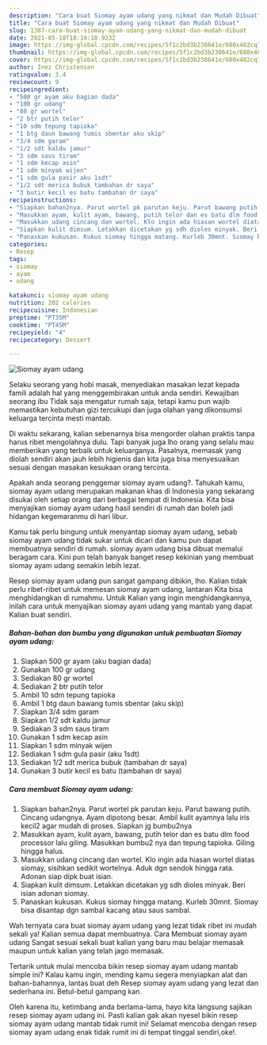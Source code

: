 ```yaml
---
description: "Cara buat Siomay ayam udang yang nikmat dan Mudah Dibuat"
title: "Cara buat Siomay ayam udang yang nikmat dan Mudah Dibuat"
slug: 1387-cara-buat-siomay-ayam-udang-yang-nikmat-dan-mudah-dibuat
date: 2021-05-18T18:10:18.923Z
image: https://img-global.cpcdn.com/recipes/5f1c2bd3b238641e/680x482cq70/siomay-ayam-udang-foto-resep-utama.jpg
thumbnail: https://img-global.cpcdn.com/recipes/5f1c2bd3b238641e/680x482cq70/siomay-ayam-udang-foto-resep-utama.jpg
cover: https://img-global.cpcdn.com/recipes/5f1c2bd3b238641e/680x482cq70/siomay-ayam-udang-foto-resep-utama.jpg
author: Inez Christensen
ratingvalue: 3.4
reviewcount: 9
recipeingredient:
- "500 gr ayam aku bagian dada"
- "100 gr udang"
- "80 gr wortel"
- "2 btr putih telor"
- "10 sdm tepung tapioka"
- "1 btg daun bawang tumis sbentar aku skip"
- "3/4 sdm garam"
- "1/2 sdt kaldu jamur"
- "3 sdm saus tiram"
- "1 sdm kecap asin"
- "1 sdm minyak wijen"
- "1 sdm gula pasir aku 1sdt"
- "1/2 sdt merica bubuk tambahan dr saya"
- "3 butir kecil es batu tambahan dr saya"
recipeinstructions:
- "Siapkan bahan2nya. Parut wortel pk parutan keju. Parut bawang putih. Cincang udangnya. Ayam dipotong besar. Ambil kulit ayamnya lalu iris kecil2 agar mudah di proses. Siapkan jg bumbu2nya"
- "Masukkan ayam, kulit ayam, bawang, putih telor dan es batu dlm food processor lalu giling. Masukkan bumbu2 nya dan tepung tapioka. Giling hingga halus."
- "Masukkan udang cincang dan wortel. Klo ingin ada hiasan wortel diatas siomay, sisihkan sedikit wortelnya. Aduk dgn sendok hingga rata. Adonan siap dipk buat isian."
- "Siapkan kulit dimsum. Letakkan dicetakan yg sdh dioles minyak. Beri isian adonan siomay."
- "Panaskan kukusan. Kukus siomay hingga matang. Kurleb 30mnt. Siomay bisa disantap dgn sambal kacang atau saus sambal."
categories:
- Resep
tags:
- siomay
- ayam
- udang

katakunci: siomay ayam udang 
nutrition: 202 calories
recipecuisine: Indonesian
preptime: "PT35M"
cooktime: "PT45M"
recipeyield: "4"
recipecategory: Dessert

---
```



![Siomay ayam udang](https://img-global.cpcdn.com/recipes/5f1c2bd3b238641e/680x482cq70/siomay-ayam-udang-foto-resep-utama.jpg)

Selaku seorang yang hobi masak, menyediakan masakan lezat kepada famili adalah hal yang menggembirakan untuk anda sendiri. Kewajiban seorang ibu Tidak saja mengatur rumah saja, tetapi kamu pun wajib memastikan kebutuhan gizi tercukupi dan juga olahan yang dikonsumsi keluarga tercinta mesti mantab.

Di waktu  sekarang, kalian sebenarnya bisa mengorder olahan praktis tanpa harus ribet mengolahnya dulu. Tapi banyak juga lho orang yang selalu mau memberikan yang terbaik untuk keluarganya. Pasalnya, memasak yang diolah sendiri akan jauh lebih higienis dan kita juga bisa menyesuaikan sesuai dengan masakan kesukaan orang tercinta. 



Apakah anda seorang penggemar siomay ayam udang?. Tahukah kamu, siomay ayam udang merupakan makanan khas di Indonesia yang sekarang disukai oleh setiap orang dari berbagai tempat di Indonesia. Kita bisa menyajikan siomay ayam udang hasil sendiri di rumah dan boleh jadi hidangan kegemaranmu di hari libur.

Kamu tak perlu bingung untuk menyantap siomay ayam udang, sebab siomay ayam udang tidak sukar untuk dicari dan kamu pun dapat membuatnya sendiri di rumah. siomay ayam udang bisa dibuat memalui beragam cara. Kini pun telah banyak banget resep kekinian yang membuat siomay ayam udang semakin lebih lezat.

Resep siomay ayam udang pun sangat gampang dibikin, lho. Kalian tidak perlu ribet-ribet untuk memesan siomay ayam udang, lantaran Kita bisa menghidangkan di rumahmu. Untuk Kalian yang ingin menghidangkannya, inilah cara untuk menyajikan siomay ayam udang yang mantab yang dapat Kalian buat sendiri.

<!--inarticleads1-->

##### Bahan-bahan dan bumbu yang digunakan untuk pembuatan Siomay ayam udang:

1. Siapkan 500 gr ayam (aku bagian dada)
1. Gunakan 100 gr udang
1. Sediakan 80 gr wortel
1. Sediakan 2 btr putih telor
1. Ambil 10 sdm tepung tapioka
1. Ambil 1 btg daun bawang tumis sbentar (aku skip)
1. Siapkan 3/4 sdm garam
1. Siapkan 1/2 sdt kaldu jamur
1. Sediakan 3 sdm saus tiram
1. Gunakan 1 sdm kecap asin
1. Siapkan 1 sdm minyak wijen
1. Sediakan 1 sdm gula pasir (aku 1sdt)
1. Sediakan 1/2 sdt merica bubuk (tambahan dr saya)
1. Gunakan 3 butir kecil es batu (tambahan dr saya)




<!--inarticleads2-->

##### Cara membuat Siomay ayam udang:

1. Siapkan bahan2nya. Parut wortel pk parutan keju. Parut bawang putih. Cincang udangnya. Ayam dipotong besar. Ambil kulit ayamnya lalu iris kecil2 agar mudah di proses. Siapkan jg bumbu2nya
1. Masukkan ayam, kulit ayam, bawang, putih telor dan es batu dlm food processor lalu giling. Masukkan bumbu2 nya dan tepung tapioka. Giling hingga halus.
1. Masukkan udang cincang dan wortel. Klo ingin ada hiasan wortel diatas siomay, sisihkan sedikit wortelnya. Aduk dgn sendok hingga rata. Adonan siap dipk buat isian.
1. Siapkan kulit dimsum. Letakkan dicetakan yg sdh dioles minyak. Beri isian adonan siomay.
1. Panaskan kukusan. Kukus siomay hingga matang. Kurleb 30mnt. Siomay bisa disantap dgn sambal kacang atau saus sambal.




Wah ternyata cara buat siomay ayam udang yang lezat tidak ribet ini mudah sekali ya! Kalian semua dapat membuatnya. Cara Membuat siomay ayam udang Sangat sesuai sekali buat kalian yang baru mau belajar memasak maupun untuk kalian yang telah jago memasak.

Tertarik untuk mulai mencoba bikin resep siomay ayam udang mantab simple ini? Kalau kamu ingin, mending kamu segera menyiapkan alat dan bahan-bahannya, lantas buat deh Resep siomay ayam udang yang lezat dan sederhana ini. Betul-betul gampang kan. 

Oleh karena itu, ketimbang anda berlama-lama, hayo kita langsung sajikan resep siomay ayam udang ini. Pasti kalian gak akan nyesel bikin resep siomay ayam udang mantab tidak rumit ini! Selamat mencoba dengan resep siomay ayam udang enak tidak rumit ini di tempat tinggal sendiri,oke!.

